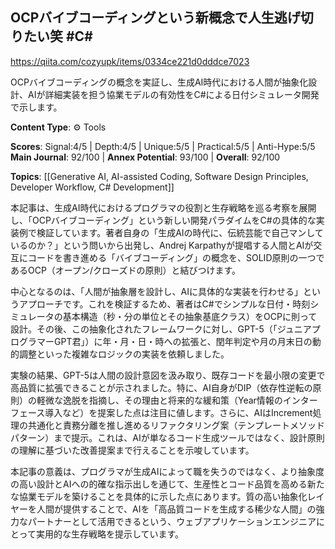 ## OCPバイブコーディングという新概念で人生逃げ切りたい笑 #C#

https://qiita.com/cozyupk/items/0334ce221d0dddce7023

OCPバイブコーディングの概念を実証し、生成AI時代における人間が抽象化設計、AIが詳細実装を担う協業モデルの有効性をC#による日付シミュレータ開発で示します。

**Content Type**: ⚙️ Tools

**Scores**: Signal:4/5 | Depth:4/5 | Unique:5/5 | Practical:5/5 | Anti-Hype:5/5
**Main Journal**: 92/100 | **Annex Potential**: 93/100 | **Overall**: 92/100

**Topics**: [[Generative AI, AI-assisted Coding, Software Design Principles, Developer Workflow, C# Development]]

本記事は、生成AI時代におけるプログラマの役割と生存戦略を巡る考察を展開し、「OCPバイブコーディング」という新しい開発パラダイムをC#の具体的な実装例で検証しています。著者自身の「生成AIの時代に、伝統芸能で自己マンしているのか？」という問いから出発し、Andrej Karpathyが提唱する人間とAIが交互にコードを書き進める「バイブコーディング」の概念を、SOLID原則の一つであるOCP（オープン/クローズドの原則）と結びつけます。

中心となるのは、「人間が抽象層を設計し、AIに具体的な実装を行わせる」というアプローチです。これを検証するため、著者はC#でシンプルな日付・時刻シミュレータの基本構造（秒・分の単位とその抽象基底クラス）をOCPに則って設計。その後、この抽象化されたフレームワークに対し、GPT-5（「ジュニアプログラマーGPT君」）に年・月・日・時への拡張と、閏年判定や月の月末日の動的調整といった複雑なロジックの実装を依頼しました。

実験の結果、GPT-5は人間の設計意図を汲み取り、既存コードを最小限の変更で高品質に拡張できることが示されました。特に、AI自身がDIP（依存性逆転の原則）の軽微な逸脱を指摘し、その理由と将来的な緩和策（Year情報のインターフェース導入など）を提案した点は注目に値します。さらに、AIはIncrement処理の共通化と責務分離を推し進めるリファクタリング案（テンプレートメソッドパターン）まで提示。これは、AIが単なるコード生成ツールではなく、設計原則の理解に基づいた改善提案まで行えることを示唆しています。

本記事の意義は、プログラマが生成AIによって職を失うのではなく、より抽象度の高い設計とAIへの的確な指示出しを通じて、生産性とコード品質を高める新たな協業モデルを築けることを具体的に示した点にあります。質の高い抽象化レイヤーを人間が提供することで、AIを「高品質コードを生成する稀少な人間」の強力なパートナーとして活用できるという、ウェブアプリケーションエンジニアにとって実用的な生存戦略を提示しています。